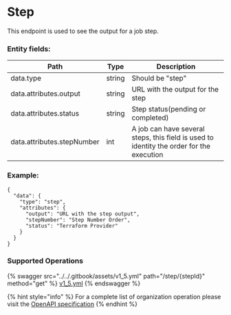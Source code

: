 # Step

This endpoint is used to see the output for a job step.

### Entity fields:

| Path                       | Type   | Description                                                                              |
| -------------------------- | ------ | ---------------------------------------------------------------------------------------- |
| data.type                  | string | Should be "step"                                                                         |
| data.attributes.output     | string | URL with the output for the step                                                         |
| data.attributes.status     | string | Step status(pending or completed)                                                        |
| data.attributes.stepNumber | int    | A job can have several steps, this field is used to identity the order for the execution |

### Example:

```
{
  "data": {
    "type": "step",
    "attributes": {
      "output": "URL with the step output",
      "stepNumber": "Step Number Order",
      "status": "Terraform Provider"
    }
  }
}
```

### Supported Operations

{% swagger src="../../.gitbook/assets/v1_5.yml" path="/step/{stepId}" method="get" %}
[v1_5.yml](../../.gitbook/assets/v1_5.yml)
{% endswagger %}

{% hint style="info" %}
For a complete list of organization operation please visit the [OpenAPI specification](https://github.com/AzBuilder/terrakube-server/tree/main/openapi-spec)
{% endhint %}
